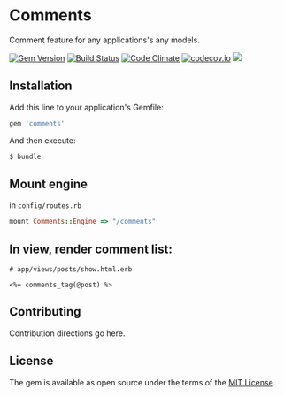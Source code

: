 # Comments

Comment feature for any applications's any models.

[![Gem Version](https://badge.fury.io/rb/comments.svg)](https://badge.fury.io/rb/comments) [![Build Status](https://travis-ci.org/rails-engine/comments.svg)](https://travis-ci.org/rails-engine/comments) [![Code Climate](https://codeclimate.com/github/rails-engine/comments/badges/gpa.svg)](https://codeclimate.com/github/rails-engine/comments) [![codecov.io](https://codecov.io/github/rails-engine/comments/coverage.svg?branch=master)](https://codecov.io/github/rails-engine/comments?branch=master) [![](http://inch-ci.org/github/rails-engine/comments.svg?branch=master)](http://inch-ci.org/github/rails-engine/comments?branch=master)

## Installation

Add this line to your application's Gemfile:

```ruby
gem 'comments'
```

And then execute:

```bash
$ bundle
```

## Mount engine

in `config/routes.rb`

```rb
mount Comments::Engine => "/comments"
```

## In view, render comment list:

```erb
# app/views/posts/show.html.erb

<%= comments_tag(@post) %>
```

## Contributing

Contribution directions go here.

## License

The gem is available as open source under the terms of the [MIT License](http://opensource.org/licenses/MIT).
